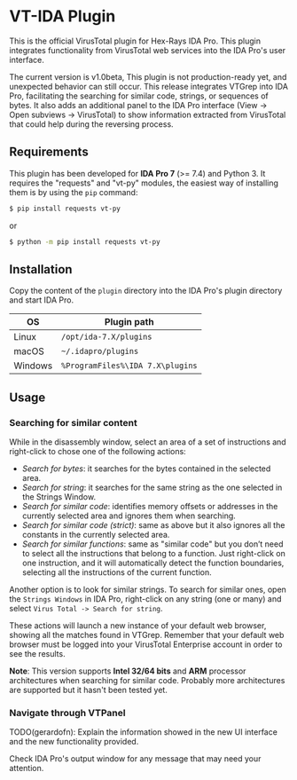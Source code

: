 # VT-IDA Plugin
This is the official VirusTotal plugin for Hex-Rays IDA Pro. This plugin integrates functionality from VirusTotal web services into the IDA Pro's user interface. 

The current version is v1.0beta, This plugin is not production-ready yet, and unexpected behavior can still occur. This release integrates VTGrep into IDA Pro, facilitating the searching for similar code, strings, or sequences of bytes. It also adds an additional panel to the IDA Pro interface (View -> Open subviews -> VirusTotal) to show information extracted from VirusTotal that could help during the reversing process.

## Requirements
This plugin has been developed for **IDA Pro 7** (>= 7.4) and Python 3. 
It requires the "requests" and "vt-py" modules, the easiest way of installing them is by using the ``pip`` command:

```bash
$ pip install requests vt-py
```
or 

```bash
$ python -m pip install requests vt-py
```


## Installation
Copy the content of the ``plugin`` directory into the IDA Pro's plugin directory and start IDA Pro. 

| OS      | Plugin path                                 |
| ------- | ------------------------------------------- |
| Linux   | `/opt/ida-7.X/plugins`                      |
| macOS   | `~/.idapro/plugins`                         |
| Windows | `%ProgramFiles%\IDA 7.X\plugins`       |


## Usage

### Searching for similar content
While in the disassembly window, select an area of a set of instructions and right-click to chose one of the following actions:

- *Search for bytes*: it searches for the bytes contained in the selected area.
- *Search for string*: it searches for the same string as the one selected in the Strings Window.
- *Search for similar code*: identifies memory offsets or addresses in the currently selected area and ignores them when searching.
- *Search for similar code (strict)*: same as above but it also ignores all the constants in the currently selected area.
- *Search for similar functions*: same as "similar code" but you don’t need to select all the instructions that belong to a function. Just right-click on one instruction, and it will automatically detect the function boundaries, selecting all the instructions of the current function.

Another option is to look for similar strings. To search for similar ones, open the `Strings Windows` in IDA Pro, right-click on any string (one or many) and select `Virus Total -> Search for string`. 

These actions will launch a new instance of your default web browser, showing all the matches found in VTGrep. Remember that your default web browser must be logged into your VirusTotal Enterprise account in order to see the results.

**Note**: This version supports **Intel 32/64 bits** and **ARM** processor architectures when searching for similar code. Probably more architectures are supported but it hasn't been tested yet.

### Navigate through VTPanel
TODO(gerardofn): Explain the information showed in the new UI interface and the new functionality provided.

Check IDA Pro's output window for any message that may need your attention.
